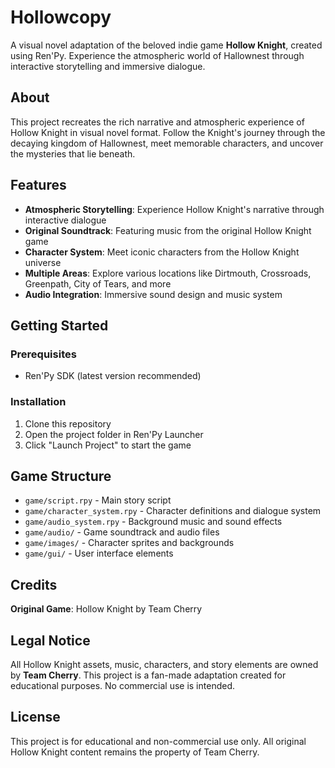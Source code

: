 # Hollowcopy

A visual novel adaptation of the beloved indie game **Hollow Knight**, created using Ren'Py. Experience the atmospheric world of Hallownest through interactive storytelling and immersive dialogue.

## About

This project recreates the rich narrative and atmospheric experience of Hollow Knight in visual novel format. Follow the Knight's journey through the decaying kingdom of Hallownest, meet memorable characters, and uncover the mysteries that lie beneath.

## Features

- **Atmospheric Storytelling**: Experience Hollow Knight's narrative through interactive dialogue
- **Original Soundtrack**: Featuring music from the original Hollow Knight game
- **Character System**: Meet iconic characters from the Hollow Knight universe
- **Multiple Areas**: Explore various locations like Dirtmouth, Crossroads, Greenpath, City of Tears, and more
- **Audio Integration**: Immersive sound design and music system

## Getting Started

### Prerequisites
- Ren'Py SDK (latest version recommended)

### Installation
1. Clone this repository
2. Open the project folder in Ren'Py Launcher
3. Click "Launch Project" to start the game

## Game Structure

- `game/script.rpy` - Main story script
- `game/character_system.rpy` - Character definitions and dialogue system
- `game/audio_system.rpy` - Background music and sound effects
- `game/audio/` - Game soundtrack and audio files
- `game/images/` - Character sprites and backgrounds
- `game/gui/` - User interface elements

## Credits

**Original Game**: Hollow Knight by Team Cherry  

## Legal Notice

All Hollow Knight assets, music, characters, and story elements are owned by **Team Cherry**. This project is a fan-made adaptation created for educational purposes. No commercial use is intended.

## License

This project is for educational and non-commercial use only. All original Hollow Knight content remains the property of Team Cherry.